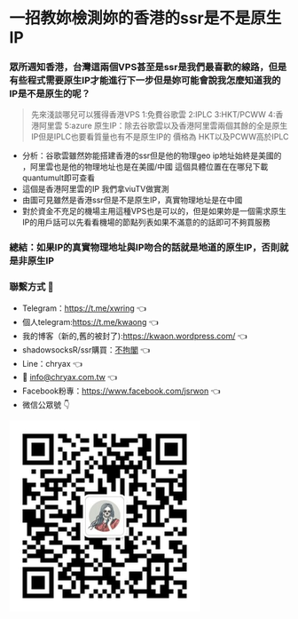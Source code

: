 # 一招教妳檢測妳的香港的ssr是不是原生IP

### 眾所週知香港，台灣這兩個VPS甚至是ssr是我們最喜歡的線路，但是有些程式需要原生IP才能進行下一步但是妳可能會說我怎麼知道我的IP是不是原生的呢？
> 先來淺談哪兒可以獲得香港VPS 1:免費谷歌雲 2:IPLC 3:HKT/PCWW 4:香港阿里雲 5:azure
> 原生IP：除去谷歌雲以及香港阿里雲兩個其餘的全是原生IP但是IPLC也要看質量也有不是原生IP的 價格為 HKT以及PCWW高於IPLC
- 分析：谷歌雲雖然妳能搭建香港的ssr但是他的物理geo ip地址始終是美國的 ，阿里雲也是他的物理地址也是在美國/中國 這個具體位置在在哪兒下載quantumult即可查看
- 這個是香港阿里雲的IP 我們拿viuTV做實測 
- 由圖可見雖然是香港ssr但是不是原生IP，真實物理地址是在中國
- 對於資金不充足的機場主用這種VPS也是可以的，但是如果妳是一個需求原生IP的用戶話可以先看看機場的節點列表如果不滿意的的話即可不夠買服務

### 總結：如果IP的真實物理地址與IP吻合的話就是地道的原生IP，否則就是非原生IP

### 聯繫方式 :bell:

- Telegram：https://t.me/xwring :point_left:
- 個人telegram:https://t.me/kwaong 👈
- 我的博客（新的,舊的被封了):https://kwaon.wordpress.com/ 👈
- shadowsocksR/ssr購買：[不拘閣](https://affman.top) :point_left:
- Line：chryax :point_left:
- :email: info@chryax.com.tw :point_left:
- Facebook粉專：https://www.facebook.com/jsrwon :point_left:
- 微信公眾號 :point_down:

![image](https://github.com/hkjswong/shadowsocksR-setup/blob/master/%E5%BE%AE%E4%BF%A1%E5%85%AC%E7%9C%BE%E8%99%9F.jpg)

